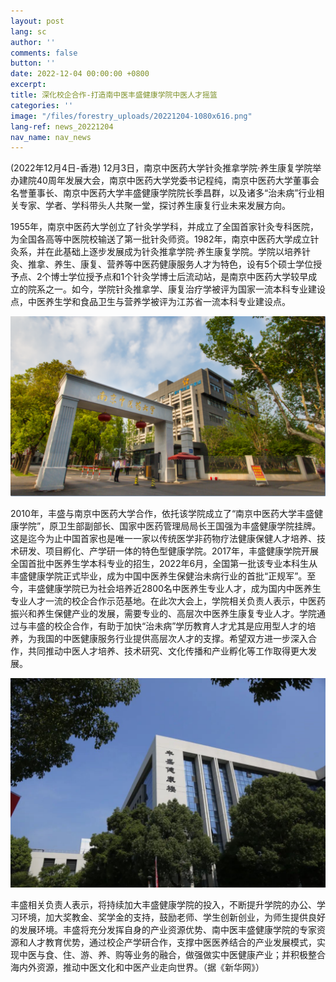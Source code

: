 ```yaml
---
layout: post
lang: sc
author: ''
comments: false
button: ''
date: 2022-12-04 00:00:00 +0800
excerpt:
title: 深化校企合作-打造南中医丰盛健康学院中医人才摇篮
categories: ''
image: "/files/forestry_uploads/20221204-1080x616.png"
lang-ref: news_20221204
nav_name: nav_news
---
```


(2022年12月4日-香港) 12月3日，南京中医药大学针灸推拿学院·养生康复学院举办建院40周年发展大会，南京中医药大学党委书记程纯，南京中医药大学董事会名誉董事长、南京中医药大学丰盛健康学院院长季昌群，以及诸多“治未病”行业相关专家、学者、学科带头人共聚一堂，探讨养生康复行业未来发展方向。

1955年，南京中医药大学创立了针灸学学科，并成立了全国首家针灸专科医院，为全国各高等中医院校输送了第一批针灸师资。1982年，南京中医药大学成立针灸系，并在此基础上逐步发展成为针灸推拿学院·养生康复学院。学院以培养针灸、推拿、养生、康复、营养等中医药健康服务人才为特色，设有5个硕士学位授予点、2个博士学位授予点和1个针灸学博士后流动站，是南京中医药大学较早成立的院系之一。如今，学院针灸推拿学、康复治疗学被评为国家一流本科专业建设点，中医养生学和食品卫生与营养学被评为江苏省一流本科专业建设点。

![](/files/forestry_uploads/20221204-1080x616.png)

2010年，丰盛与南京中医药大学合作，依托该学院成立了“南京中医药大学丰盛健康学院”，原卫生部副部长、国家中医药管理局局长王国强为丰盛健康学院挂牌。这是迄今为止中国首家也是唯一一家以传统医学非药物疗法健康保健人才培养、技术研发、项目孵化、产学研一体的特色型健康学院。2017年，丰盛健康学院开展全国首批中医养生学本科专业的招生，2022年6月，全国第一批该专业本科生从丰盛健康学院正式毕业，成为中国中医养生保健治未病行业的首批“正规军”。至今，丰盛健康学院已为社会培养近2800名中医养生专业人才，成为国内中医养生专业人才一流的校企合作示范基地。在此次大会上，学院相关负责人表示，中医药振兴和养生保健产业的发展，需要专业的、高层次中医养生康复专业人才。学院通过与丰盛的校企合作，有助于加快“治未病”学历教育人才尤其是应用型人才的培养，为我国的中医健康服务行业提供高层次人才的支撑。希望双方进一步深入合作，共同推动中医人才培养、技术研究、文化传播和产业孵化等工作取得更大发展。

![](/files/forestry_uploads/20221204-1080x720.png)

丰盛相关负责人表示，将持续加大丰盛健康学院的投入，不断提升学院的办公、学习环境，加大奖教金、奖学金的支持，鼓励老师、学生创新创业，为师生提供良好的发展环境。丰盛将充分发挥自身的产业资源优势、南中医丰盛健康学院的专家资源和人才教育优势，通过校企产学研合作，支撑中医医养结合的产业发展模式，实现中医与食、住、游、养、购等业务的融合，做强做实中医健康产业；并积极整合海内外资源，推动中医文化和中医产业走向世界。（据《新华网》）